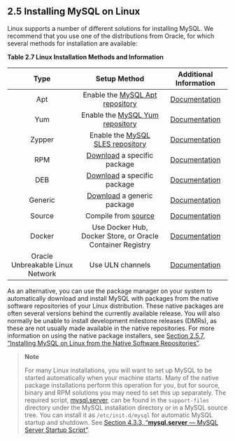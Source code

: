 ## 2.5 Installing MySQL on Linux

Linux supports a number of different solutions for installing MySQL. We recommend that you use one of the distributions from Oracle, for which several methods for installation are available:

**Table 2.7 Linux Installation Methods and Information**

| Type | Setup Method | Additional Information |
|:---:|:---:|:---:|
| Apt | Enable the [MySQL Apt repository](https://dev.mysql.com/downloads/repo/apt/) | [Documentation](https://dev.mysql.com/doc/refman/8.0/en/linux-installation-apt-repo.html) |
| Yum | Enable the [MySQL Yum repository](https://dev.mysql.com/downloads/repo/yum/) | [Documentation](https://dev.mysql.com/doc/refman/8.0/en/linux-installation-yum-repo.html) |
| Zypper | Enable the [MySQL SLES repository](https://dev.mysql.com/downloads/repo/suse/) | [Documentation](https://dev.mysql.com/doc/refman/8.0/en/linux-installation-sles-repo.html) |
| RPM | [Download](https://dev.mysql.com/downloads/mysql/) a specific package | [Documentation](https://dev.mysql.com/doc/refman/8.0/en/linux-installation-rpm.html) |
| DEB | [Download](https://dev.mysql.com/downloads/mysql/) a specific package | [Documentation](https://dev.mysql.com/doc/refman/8.0/en/linux-installation-debian.html) |
| Generic | [Download](https://dev.mysql.com/downloads/mysql/) a generic package | [Documentation](https://dev.mysql.com/doc/refman/8.0/en/binary-installation.html) |
| Source | Compile from [source](https://dev.mysql.com/downloads/mysql/) | [Documentation](https://dev.mysql.com/doc/refman/8.0/en/source-installation.html) |
| Docker | Use Docker Hub, Docker Store, or Oracle Container Registry | [Documentation](https://dev.mysql.com/doc/refman/8.0/en/linux-installation-docker.html) |
| Oracle Unbreakable Linux Network | Use ULN channels | [Documentation](https://dev.mysql.com/doc/refman/8.0/en/uln-installation.html) |

As an alternative, you can use the package manager on your system to automatically download and install MySQL with packages from the native software repositories of your Linux distribution. These native packages are often several versions behind the currently available release. You will also normally be unable to install development milestone releases (DMRs), as these are not usually made available in the native repositories. For more information on using the native package installers, see [Section 2.5.7, “Installing MySQL on Linux from the Native Software Repositories”](https://dev.mysql.com/doc/refman/8.0/en/linux-installation-native.html).

> **Note**
> 
> For many Linux installations, you will want to set up MySQL to be started automatically when your machine starts. Many of the native package installations perform this operation for you, but for source, binary and RPM solutions you may need to set this up separately. The required script, [mysql.server](https://dev.mysql.com/doc/refman/8.0/en/mysql-server.html), can be found in the `support-files` directory under the MySQL installation directory or in a MySQL source tree. You can install it as `/etc/init.d/mysql` for automatic MySQL startup and shutdown. See [Section 4.3.3, “**mysql.server** — MySQL Server Startup Script”](https://dev.mysql.com/doc/refman/8.0/en/mysql-server.html).